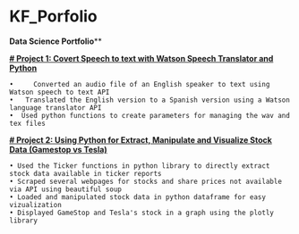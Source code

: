 # KF_Porfolio
**Data Science Portfolio****

**[# Project 1: Covert Speech to text with Watson Speech Translator and Python](https://github.com/kfapohunda1/Python_Course/blob/c3f32a28bca8a848911a2ed0a39983b3db03775d/Speech2text%20&%20Language%20trans%20API.ipynb)**

    •	  Converted an audio file of an English speaker to text using Watson speech to text API
    •   Translated the English version to a Spanish version using a Watson language translator API
    •  Used python functions to create parameters for managing the wav and tex files

**[# Project 2: Using Python for Extract, Manipulate and Visualize Stock Data (Gamestop vs Tesla)](https://github.com/kfapohunda1/Python_Course/blob/e9ed3985709a57809ecd43c354da5d0a31c92eec/Jupyter%20Notebook%20(2).ipynb)**

    • Used the Ticker functions in python library to directly extract stock data available in ticker reports
    • Scraped several webpages for stocks and share prices not available via API using beautiful soup 
    • Loaded and manipulated stock data in python dataframe for easy vizualization
    • Displayed GameStop and Tesla's stock in a graph using the plotly library

